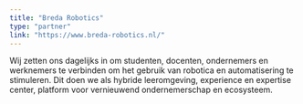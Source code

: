 ```yaml
---
title: "Breda Robotics"
type: "partner"
link: "https://www.breda-robotics.nl/"
---
```

Wij zetten ons dagelijks in om studenten, docenten, ondernemers en werknemers te verbinden om het gebruik van robotica en automatisering te stimuleren. Dit doen we als hybride leeromgeving, experience en expertise center, platform voor vernieuwend ondernemerschap en ecosysteem.